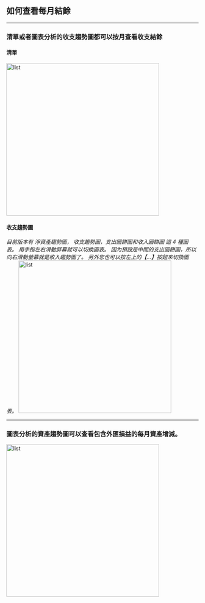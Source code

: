 ## 如何查看每月結餘

<hr>

### 清單或者圖表分析的收支趨勢圖都可以按月查看收支結餘
#### 清單
<img src="https://kakeibo-helper.oss-cn-hongkong.aliyuncs.com/monthly-balance-list-tw.PNG" alt="list" width="400"/>

#### 收支趨勢圖  
*目前版本有 淨資產趨勢圖， 收支趨勢圖，支出圓餅圖和收入圓餅圖 這 4 種圖表。*
*用手指左右滑動屏幕就可以切換圖表。*
*因为預設是中間的支出圓餅圖，所以向右滑動螢幕就是收入趨勢圖了。*
*另外您也可以按左上的【...】按鈕來切換圖表。*
<img src="https://kakeibo-helper.oss-cn-hongkong.aliyuncs.com/monthly-balance-chart-tw.PNG" alt="list" width="400"/>

<hr>

### 圖表分析的資產趨勢圖可以查看包含外匯損益的每月資產增減。
<img src="https://kakeibo-helper.oss-cn-hongkong.aliyuncs.com/monthly-asset-chart-tw.png" alt="list" width="400"/>